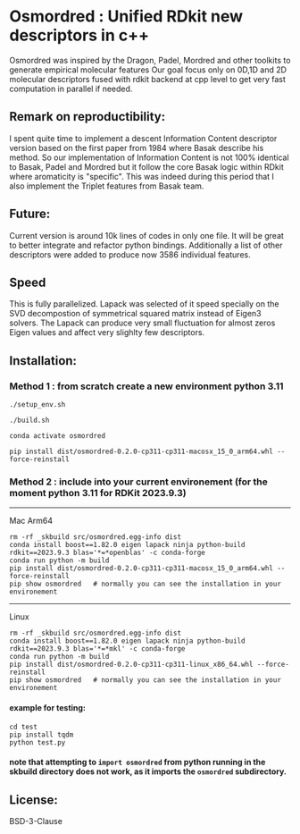 # Osmordred : Unified RDkit new descriptors in c++

Osmordred was inspired by the Dragon, Padel, Mordred and other toolkits to generate empirical molecular features
Our goal focus only on 0D,1D  and 2D molecular descriptors fused with rdkit backend at cpp level to get very fast computation in parallel if needed.

## Remark on reproductibility:

I spent quite time to implement a descent Information Content descriptor version based on the first paper from 1984 where Basak describe his method.
So our implementation of Information Content is not 100% identical to Basak, Padel and Mordred but it follow  the core Basak logic within RDkit where aromaticity is "specific".
This was indeed during this period that I also implement the Triplet features from Basak team. 

## Future:
Current version is around 10k lines of codes in only one file. 
It will be great to better integrate and refactor python bindings.
Additionally a list of other descriptors were added to produce now 3586 individual features.

## Speed 
This is fully parallelized. Lapack was selected of it speed specially on the SVD decompostion of symmetrical squared matrix instead of Eigen3 solvers. 
The Lapack can produce very small fluctuation for almost zeros Eigen values and affect very slighlty few descriptors.   

## Installation:

### Method 1 : from scratch create a new environment python 3.11
```
./setup_env.sh

./build.sh

conda activate osmordred

pip install dist/osmordred-0.2.0-cp311-cp311-macosx_15_0_arm64.whl --force-reinstall 
```

### Method 2 : include into your current environement (for the moment python 3.11 for RDKit 2023.9.3)

---
Mac Arm64
```
rm -rf _skbuild src/osmordred.egg-info dist
conda install boost==1.82.0 eigen lapack ninja python-build rdkit==2023.9.3 blas='*=*openblas' -c conda-forge
conda run python -m build
pip install dist/osmordred-0.2.0-cp311-cp311-macosx_15_0_arm64.whl --force-reinstall 
pip show osmordred   # normally you can see the installation in your environement 
```


---
Linux
```
rm -rf _skbuild src/osmordred.egg-info dist
conda install boost==1.82.0 eigen lapack ninja python-build rdkit==2023.9.3 blas='*=*mkl' -c conda-forge 
conda run python -m build
pip install dist/osmordred-0.2.0-cp311-cp311-linux_x86_64.whl --force-reinstall
pip show osmordred   # normally you can see the installation in your environement 
```

#### example for testing:
```
cd test
pip install tqdm
python test.py
```

#### note that attempting to `import osmordred` from python running in the skbuild directory does not work, as it imports the `osmordred` subdirectory.

## License:

BSD-3-Clause
